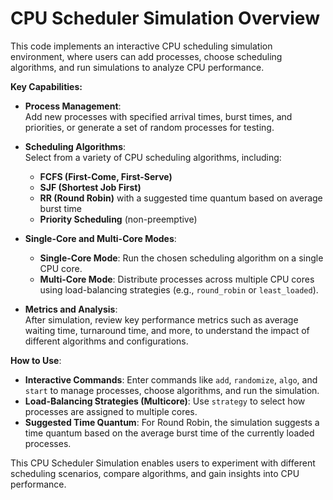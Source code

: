 # CPU Scheduler Simulation Overview

This code implements an interactive CPU scheduling simulation environment, where users can add processes, choose scheduling algorithms, and run simulations to analyze CPU performance.

**Key Capabilities:**

- **Process Management**:  
  Add new processes with specified arrival times, burst times, and priorities, or generate a set of random processes for testing.

- **Scheduling Algorithms**:  
  Select from a variety of CPU scheduling algorithms, including:  
  - **FCFS (First-Come, First-Serve)**  
  - **SJF (Shortest Job First)**  
  - **RR (Round Robin)** with a suggested time quantum based on average burst time  
  - **Priority Scheduling** (non-preemptive)

- **Single-Core and Multi-Core Modes**:  
  - **Single-Core Mode**: Run the chosen scheduling algorithm on a single CPU core.  
  - **Multi-Core Mode**: Distribute processes across multiple CPU cores using load-balancing strategies (e.g., `round_robin` or `least_loaded`).

- **Metrics and Analysis**:  
  After simulation, review key performance metrics such as average waiting time, turnaround time, and more, to understand the impact of different algorithms and configurations.

**How to Use**:  
- **Interactive Commands**: Enter commands like `add`, `randomize`, `algo`, and `start` to manage processes, choose algorithms, and run the simulation.  
- **Load-Balancing Strategies (Multicore)**: Use `strategy` to select how processes are assigned to multiple cores.  
- **Suggested Time Quantum**: For Round Robin, the simulation suggests a time quantum based on the average burst time of the currently loaded processes.

This CPU Scheduler Simulation enables users to experiment with different scheduling scenarios, compare algorithms, and gain insights into CPU performance.  
